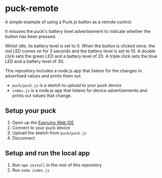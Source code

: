 # puck-remote

A simple example of using a Puck.js button as a remote control.

It misuses the puck's battery level advertisement to indicate whether the button
has been pressed.

Whilst idle, its battery level is set to 0. When the button is clicked once, the
red LED comes on for 3 seconds and the battery level is set to 10. A double click
sets the green LED and a battery level of 20. A triple click sets the blue LED and
a battery level of 30.

This repository includes a node.js app that listens for the changes in advertised
values and prints them out.

- `puck/puck.js` is a sketch to upload to your puck device
- `index.js` is a node.js app that listens for device advertisements and prints
  out values that change.

## Setup your puck

1. Open up the [Espruino Web IDE](https://www.espruino.com/ide/)
2. Connect to your puck device
3. Upload the sketch from `puck/puck.js`
4. Disconnect

## Setup and run the local app

1. Run `npm install` in the root of this repository
2. Run `node index.js`
